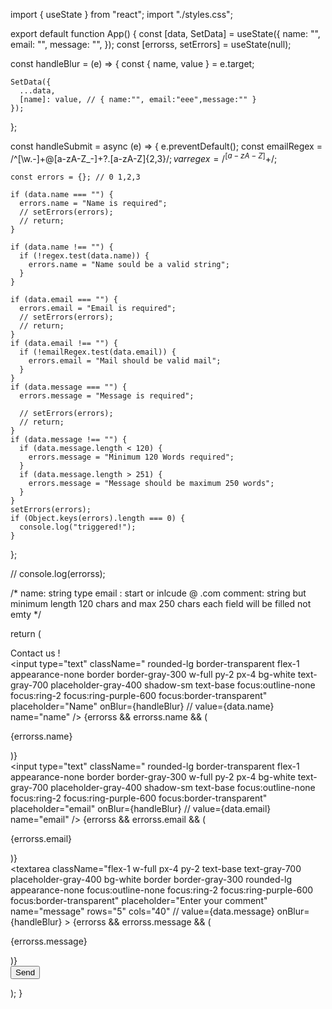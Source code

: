 import { useState } from "react";
import "./styles.css";

export default function App() {
  const [data, SetData] = useState({
    name: "",
    email: "",
    message: "",
  });
  const [errorss, setErrors] = useState(null);

  const handleBlur = (e) => {
    const { name, value } = e.target;

    SetData({
      ...data,
      [name]: value, // { name:"", email:"eee",message:"" }
    });
  };

  const handleSubmit = async (e) => {
    e.preventDefault();
    const emailRegex = /^[\w.-]+@[a-zA-Z_-]+?\.[a-zA-Z]{2,3}$/;
    var regex = /^[a-zA-Z ]+$/;

    const errors = {}; // 0 1,2,3

    if (data.name === "") {
      errors.name = "Name is required";
      // setErrors(errors);
      // return;
    }

    if (data.name !== "") {
      if (!regex.test(data.name)) {
        errors.name = "Name sould be a valid string";
      }
    }

    if (data.email === "") {
      errors.email = "Email is required";
      // setErrors(errors);
      // return;
    }
    if (data.email !== "") {
      if (!emailRegex.test(data.email)) {
        errors.email = "Mail should be valid mail";
      }
    }
    if (data.message === "") {
      errors.message = "Message is required";

      // setErrors(errors);
      // return;
    }
    if (data.message !== "") {
      if (data.message.length < 120) {
        errors.message = "Minimum 120 Words required";
      }
      if (data.message.length > 251) {
        errors.message = "Message should be maximum 250 words";
      }
    }
    setErrors(errors);
    if (Object.keys(errors).length === 0) {
      console.log("triggered!");
    }
  };

  // console.log(errorss);

  /*
name: string type
email : start or inlcude @ .com
comment: string but minimum length 120 chars and max 250 chars
each field will be filled not emty
*/

  return (
    <div className=" bg-black h-screen">
      <form
        onSubmit={handleSubmit}
        className="flex w-full max-w-sm space-x-3 mx-auto"
      >
        <div className="w-full max-w-2xl px-5 py-10 m-auto mt-10 bg-white rounded-lg shadow dark:bg-gray-800">
          <div className="mb-6 text-3xl font-light text-center text-gray-800 dark:text-white">
            Contact us !
          </div>
          <div className="grid max-w-xl grid-cols-2 gap-4 m-auto">
            <div className="col-span-2 lg:col-span-1">
              <div className=" relative ">
                <input
                  type="text"
                  className=" rounded-lg border-transparent flex-1 appearance-none border border-gray-300 w-full py-2 px-4 bg-white text-gray-700 placeholder-gray-400 shadow-sm text-base focus:outline-none focus:ring-2 focus:ring-purple-600 focus:border-transparent"
                  placeholder="Name"
                  onBlur={handleBlur}
                  // value={data.name}
                  name="name"
                />
                {errorss && errorss.name && (
                  <p className="text-red-500">{errorss.name}</p>
                )}
              </div>
            </div>
            <div className="col-span-2 lg:col-span-1">
              <div className=" relative ">
                <input
                  type="text"
                  className=" rounded-lg border-transparent flex-1 appearance-none border border-gray-300 w-full py-2 px-4 bg-white text-gray-700 placeholder-gray-400 shadow-sm text-base focus:outline-none focus:ring-2 focus:ring-purple-600 focus:border-transparent"
                  placeholder="email"
                  onBlur={handleBlur}
                  // value={data.email}
                  name="email"
                />
                {errorss && errorss.email && (
                  <p className="text-red-500">{errorss.email}</p>
                )}
              </div>
            </div>
            <div className="col-span-2">
              <label className="text-gray-700" for="name">
                <textarea
                  className="flex-1 w-full px-4 py-2 text-base text-gray-700 placeholder-gray-400 bg-white border border-gray-300 rounded-lg appearance-none focus:outline-none focus:ring-2 focus:ring-purple-600 focus:border-transparent"
                  placeholder="Enter your comment"
                  name="message"
                  rows="5"
                  cols="40"
                  // value={data.message}
                  onBlur={handleBlur}
                ></textarea>
              </label>
              {errorss && errorss.message && (
                <p className="text-red-500">{errorss.message}</p>
              )}
            </div>
            <div className="col-span-2 text-right">
              <button
                type="submit"
                className="py-2 px-4  bg-indigo-600 hover:bg-indigo-700 focus:ring-indigo-500 focus:ring-offset-indigo-200 text-white w-full transition ease-in duration-200 text-center text-base font-semibold shadow-md focus:outline-none focus:ring-2 focus:ring-offset-2  rounded-lg "
              >
                Send
              </button>
            </div>
          </div>
        </div>
      </form>
    </div>
  );
}
